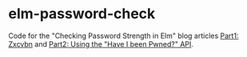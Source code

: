 # elm-password-check

Code for the "Checking Password Strength in Elm" blog articles [Part1: Zxcvbn](https://broch.io/posts/elm-zxcvbn/) and [Part2: Using the "Have I been Pwned?" API](https://broch.io/posts/elm-have-i-been-pwned/).
